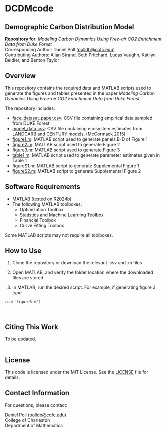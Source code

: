 # DCDMcode

## Demographic Carbon Distribution Model
**Repository for**: _Modeling Carbon Dynamics Using Free-air CO2 Enrichment Data from Duke Forest_ <br>
Corresponding Author: Daniel Poll (polldb@cofc.edu) <br>
Contributing Authors: Allan Strand, Seth Pritchard, Lucas Vaughn, Katilyn Beidler, and Benton Taylor <br>


## Overview

This repository contains the required data and MATLAB scripts used to generate the figures and tables presented in the paper _Modeling Carbon Dynamics Using Free-air CO2 Enrichment Data from Duke Forest_. <br>

The repository includes:
- [face_dataset_paper.csv](./face_dataset_paper.csv): CSV file containing empirical data sampled from DUKE Forest
- [model_data.csv](./model_data.csv): CSV file containing ecosystem estimates from LANDCARB and CENTURY models, (McCormack 2015)
- [figure1.m](./figure1.m): MATLAB script used to generate panels B-D of Figure 1
- [figure2.m](./figure2.m): MATLAB script used to generate Figure 2
- [figure3.m](./figure3.m): MATLAB script used to generate Figure 3
- [table1.m](./table1.m): MATLAB script used to generate parameter estimates given in Table 1
- figureS1.m: MATLAB script to generate Supplemental Figure 1
- [figureS2.m](./figureS2.m): MATLAB script to generate Supplemental Figure 2


## Software Requirements

- MATLAB (tested on R2024b)
- The following MATLAB toolboxes:
    - Optimization Toolbox
    - Statistics and Machine Learning Toolbox
    - Financial Toolbox
    - Curve Fitting Toolbox
 
Some MATLAB scripts may not require all toolboxes. <br>


## How to Use

1. Clone the repository or download the relevant .csv and .m files

2. Open MATLAB, and verify the folder location where the downloaded files are stored

3. In MATLAB, run the desired script. For example, if generating figure 3, type
~~~
run('figure3.m')
~~~
<br>

## Citing This Work

To be updated. <br> <br>

## License

This code is licensed under the MIT License. See the [LICENSE](./LICENSE) file for details. <br>

## Contact Information
For questions, please contact: <br>

Daniel Poll (polldb@cofc.edu) <br>
College of Charleston <br> 
Department of Mathematics <br>
